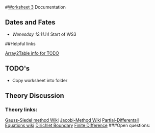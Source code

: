 #[Worksheet 3](worksheet3/worksheet3.pdf) Documentation

## Dates and Fates
*	*Wenesday 12.11.14* Start of WS3

##Helpful links

[Array2Table info for TODO](http://www.mathworks.de/help/matlab/ref/array2table.html)

## TODO's

*	Copy worksheet into folder

## Theory Discussion
### Theory links:
[Gauss-Siedel method Wiki](http://en.wikipedia.org/wiki/Gauss-Seidel_method)
[Jacobi-Method Wiki](http://en.wikipedia.org/wiki/Jacobi_method)
[Partial-Differentail Equations wiki](http://en.wikipedia.org/wiki/Partial_differential_equation)
[Dirichlet Boundary](http://en.wikipedia.org/wiki/Dirichlet_boundary_condition#PDE)
[Finite Difference](http://en.wikipedia.org/wiki/Finite_difference)
###Open questions:
 